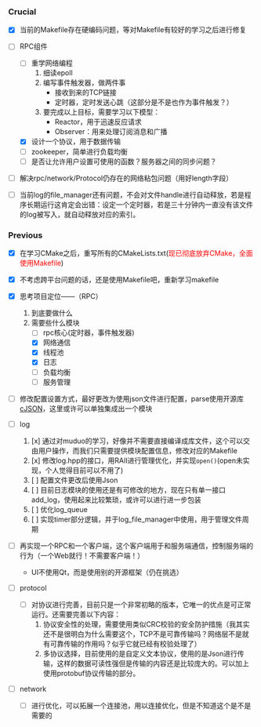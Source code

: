 ### Crucial
- [x] 当前的Makefile存在硬编码问题，等对Makefile有较好的学习之后进行修复

- [ ] RPC组件
    - [ ] 重学网络编程
        1. 细读epoll
        2. 编写事件触发器，做两件事
            - 接收到来的TCP链接
            - 定时器，定时发送心跳（这部分是不是也作为事件触发？）
        3. 要完成以上目标，需要学习以下模型：
            - Reactor，用于迅速反应请求
            - Observer：用来处理订阅消息和广播
    - [x] 设计一个协议，用于数据传输
    - [ ] zookeeper，简单进行负载均衡
    - [ ] 是否让允许用户设置可使用的函数？服务器之间的同步问题？

- [ ] 解决rpc/network/Protocol仍存在的网络粘包问题（用好length字段）

- [ ] 当前log的file_manager还有问题，不会对文件handle进行自动释放，若是程序长期运行这肯定会出错：设定一个定时器，若是三十分钟内一直没有该文件的log被写入，就自动释放对应的索引。

### Previous
- [x] 在学习CMake之后，重写所有的CMakeLists.txt(<font color="red">现已彻底放弃CMake，全面使用Makefile</font>)
- [x] 不考虑跨平台问题的话，还是使用Makefile吧，重新学习makefile
- [x] 思考项目定位——（RPC）
    1. 到底要做什么
    2. 需要些什么模块
        - [ ] rpc核心(定时器，事件触发器)
        - [x] 网络通信
        - [x] 线程池
        - [x] 日志
        - [ ] 负载均衡
        - [ ] 服务管理

- [ ] 修改配置设置方式，最好更改为使用json文件进行配置，parse使用开源库[cJSON](https://github.com/DaveGamble/cJSON)，这里或许可以单独集成出一个模块

- [ ] log
    1. [x] 通过对muduo的学习，好像并不需要直接编译成库文件，这个可以交由用户操作，而我们只需要提供模块配置信息，修改对应的Makefile
    2. [x] 修改log.hpp的接口，用RAII进行管理优化，并实现`open()`(open未实现，个人觉得目前可以不用了)
    3. [ ] 配置文件更改后使用Json
    4. [ ] 目前日志模块的使用还是有可修改的地方，现在只有单一接口add_log，使用起来比较繁琐，或许可以进行进一步包装
    5. [ ] 优化log_queue
    6. [ ] 实现timer部分逻辑，并于log_file_manager中使用，用于管理文件周期


- [ ] 再实现一个RPC和一个客户端，这个客户端用于和服务端通信，控制服务端的行为（一个Web就行！不需要客户端！）
    - UI不使用Qt，而是使用别的开源框架（仍在挑选）

- [ ] protocol
    <!-- - [ ] 对Protocol等部分的错误处理实现更精细的控制，现在基本可以说是没有错误处理 -->
    - [ ] 对协议进行完善，目前只是一个非常初略的版本，它唯一的优点是可正常运行。还需要完善以下内容：
        1. 协议安全性的处理，需要使用类似CRC校验的安全防护措施（我其实还不是很明白为什么需要这个，TCP不是可靠传输吗？网络层不是就有可靠传输的作用吗？似乎它就已经有校验处理了）
        2. 多协议选择，目前使用的是自定义文本协议，使用的是Json进行传输，这样的数据可读性强但是传输的内容还是比较庞大的。可以加上使用protobuf协议传输的部分。


- [ ] network
    - [ ] 进行优化，可以拓展一个连接池，用以连接优化，但是不知道这个是不是需要的